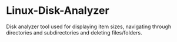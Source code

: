 # Linux-Disk-Analyzer 
 Disk analyzer tool used for displaying item sizes, navigating through directories and subdirectories and deleting files/folders.
